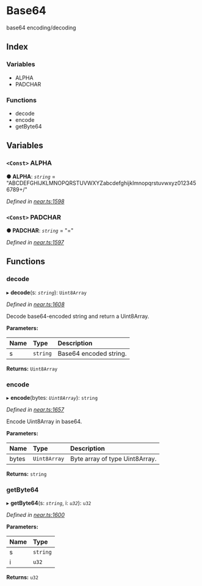 # Base64

base64 encoding/decoding

## Index

### Variables

* ALPHA
* PADCHAR

### Functions

* decode
* encode
* getByte64

## Variables

### `<Const>` ALPHA

**● ALPHA**: _`string`_ = "ABCDEFGHIJKLMNOPQRSTUVWXYZabcdefghijklmnopqrstuvwxyz0123456789+/"

_Defined in_ [_near.ts:1598_](https://github.com/nearprotocol/near-runtime-ts/blob/a2daf13/near.ts#L1598)

### `<Const>` PADCHAR  <a id="padchar"></a>

**● PADCHAR**: _`string`_ = "="

_Defined in_ [_near.ts:1597_](https://github.com/nearprotocol/near-runtime-ts/blob/a2daf13/near.ts#L1597)

## Functions

### decode  <a id="decode"></a>

▸ **decode**\(s: _`string`_\): `Uint8Array`

_Defined in_ [_near.ts:1608_](https://github.com/nearprotocol/near-runtime-ts/blob/a2daf13/near.ts#L1608)

Decode base64-encoded string and return a Uint8Array.

**Parameters:**

| Name | Type | Description |
| :--- | :--- | :--- |
| s | `string` | Base64 encoded string. |

**Returns:** `Uint8Array`

### encode  <a id="encode"></a>

▸ **encode**\(bytes: _`Uint8Array`_\): `string`

_Defined in_ [_near.ts:1657_](https://github.com/nearprotocol/near-runtime-ts/blob/a2daf13/near.ts#L1657)

Encode Uint8Array in base64.

**Parameters:**

| Name | Type | Description |
| :--- | :--- | :--- |
| bytes | `Uint8Array` | Byte array of type Uint8Array. |

**Returns:** `string`

### getByte64  <a id="getbyte64"></a>

▸ **getByte64**\(s: _`string`_, i: _`u32`_\): `u32`

_Defined in_ [_near.ts:1600_](https://github.com/nearprotocol/near-runtime-ts/blob/a2daf13/near.ts#L1600)

**Parameters:**

| Name | Type |
| :--- | :--- |
| s | `string` |
| i | `u32` |

**Returns:** `u32`

